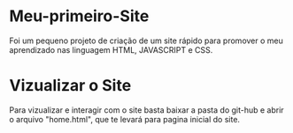 # Meu-primeiro-Site
Foi um pequeno projeto de criação de um site rápido para promover o meu aprendizado nas linguagem HTML, JAVASCRIPT e CSS.

# Vizualizar o Site
Para vizualizar e interagir com o site basta baixar a pasta do git-hub e abrir o arquivo "home.html", que te levará para pagina inicial do site.

